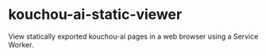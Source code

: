 # kouchou-ai-static-viewer
View statically exported kouchou-ai pages in a web browser using a Service Worker.
